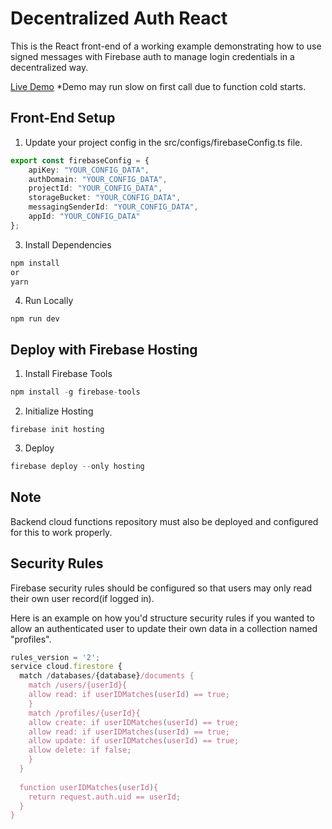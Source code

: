 # Decentralized Auth React

This is the React front-end of a working example demonstrating how to use signed messages with Firebase auth to manage login credentials in a decentralized way.

[Live Demo](https://decentralized-auth-1b3f3.web.app/)
*Demo may run slow on first call due to function cold starts.

## Front-End Setup

1. Update your project config in the src/configs/firebaseConfig.ts file.

```ts
export const firebaseConfig = {
    apiKey: "YOUR_CONFIG_DATA",
    authDomain: "YOUR_CONFIG_DATA",
    projectId: "YOUR_CONFIG_DATA",
    storageBucket: "YOUR_CONFIG_DATA",
    messagingSenderId: "YOUR_CONFIG_DATA",
    appId: "YOUR_CONFIG_DATA"
};
```

3. Install Dependencies

```ts
npm install
or 
yarn
```

4. Run Locally

```
npm run dev
```

## Deploy with Firebase Hosting

1. Install Firebase Tools

```ts
npm install -g firebase-tools
```

2. Initialize Hosting

```
firebase init hosting
```

3. Deploy

```ts
firebase deploy --only hosting
```

## Note
Backend cloud functions repository must also be deployed and configured for this to work properly.

## Security Rules

Firebase security rules should be configured so that users may only read their own user record(if logged in).

Here is an example on how you'd structure security rules if you wanted to allow an authenticated user to update their own data in a collection named "profiles".

```ts
rules_version = '2';
service cloud.firestore {
  match /databases/{database}/documents {
    match /users/{userId}{     
    allow read: if userIDMatches(userId) == true;
    }
    match /profiles/{userId}{     
    allow create: if userIDMatches(userId) == true;
    allow read: if userIDMatches(userId) == true;
    allow update: if userIDMatches(userId) == true;
    allow delete: if false;
    }   
  }    
      
  function userIDMatches(userId){
    return request.auth.uid == userId;
  }
}
```
